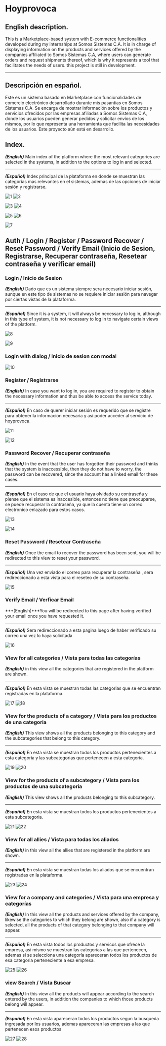 # Hoyprovoca

## English description.

This is a Marketplace-based system with E-commerce functionalities developed during my internships at Somos Sistemas C.A. It is in charge of displaying information on the products and services offered by the companies affiliated to Somos Sistemas C.A, where users can generate orders and request shipments thereof, which is why it represents a tool that facilitates the needs of users. 
this project is still in development.

___

## Descripción en español.

Este es un sistema basado en Marketplace con funcionalidades de comercio electrónico desarrollado durante mis pasantías en Somos Sistemas C.A. Se encarga de mostrar información sobre los productos y servicios ofrecidos por las empresas afiliadas a Somos Sistemas C.A, donde los usuarios pueden generar pedidos y solicitar envíos de los mismos, por lo que representa una herramienta que facilita las necesidades de los usuarios. Este proyecto aún está en desarrollo.

## Index.

***(English)*** Main index of the platform where the most relevant categories are selected in the systems, in addition to the options to log in and selected.

___

***(Español)*** Index principal de la plataforma en donde se muestran las categorías mas relevantes en el sistemas, ademas de las opciones de iniciar sesión y registrarse.

![1](capturas/index.png) ![2](capturas/indexMovil.png)

![3](capturas/index2.png) ![4](capturas/indexMovil2.png)

![5](capturas/index3.png) ![6](capturas/indexMovil3.png)

![7](capturas/footer.png)

## Auth / Login / Register / Password Recover / Reset Password / Verify Email (Inicio de Sesion, Registrarse, Recuperar contraseña, Resetear contraseña y verificar email)

### Login / Inicio de Sesion

***(English)*** Dado que es un sistema siempre sera necesario iniciar sesión, aunque en este tipo de sistemas no se requiere iniciar sesión para navegar por ciertas vistas de la plataforma.

___

***(Español)*** Since it is a system, it will always be necessary to log in, although in this type of system, it is not necessary to log in to navigate certain views of the platform.

![8](capturas/login.png) 

![9](capturas/loginMovil.png)

### Login with dialog / Inicio de sesion con modal

![10](capturas/modalSesion.png) 

### Register / Registrarse

***(English)*** In case you want to log in, you are required to register to obtain the necessary information and thus be able to access the service today.

___

***(Español)*** En caso de querer iniciar sesión es requerido que se registre para obtener la informacion necesaria y asi poder acceder al servicio de hoyprovoca.

![11](capturas/register.png) 

![12](capturas/registerMovil.png)

### Password Recover / Recuperar contraseña

***(English)*** In the event that the user has forgotten their password and thinks that the system is inaccessible, then they do not have to worry, the password can be recovered, since the account has a linked email for these cases.

___

***(Español)*** En el caso de que el usuario haya olvidado su contraseña y piense que el sistema es inaccesible, entonces no tiene que preocuparse, se puede recuperar la contraseña, ya que la cuenta tiene un correo electronico enlazado para estos casos.

![13](capturas/forgot.png) 

![14](capturas/forgotMovil.png)

### Reset Password / Resetear Contraseña

***(English)*** Once the email to recover the password has been sent, you will be redirected to this view to reset your password.

___

***(Español)*** Una vez enviado el correo para recuperar la contraseña , sera redireccionado a esta vista para el reseteo de su contraseña.

![15](capturas/resetpassword.png) 

### Verify Email / Verficar Email

***(English)***You will be redirected to this page after having verified your email once you have requested it.

___

***(Español)*** Sera redireccionado a esta pagina luego de haber verificado su correo una vez lo haya solicitada.

![16](capturas/verify.png) 

### View for all categories / Vista para todas las categorías

***(English)*** in this view all the categories that are registered in the platform are shown.

___

***(Español)*** En esta vista se muestran todas las categorias que se encuentran registradas en la plataforma.

![17](capturas/gruposComplete.png)
![18](capturas/gruposCompleteMovil.png)

### View for the products of a category / Vista para los productos de una categoria

***(English)*** This view shows all the products belonging to this category and the subcategories that belong to this category.

___

***(Español)*** En esta vista se muestran todos los productos pertenecientes a esta categoria y las subcategorias que pertenecen a esta categoria.

![19](capturas/grupos.png)
![20](capturas/gruposMovil.png)

### View for the products of a subcategory / Vista para los productos de una subcategoria

***(English)*** This view shows all the products belonging to this subcategory.

___

***(Español)*** En esta vista se muestran todos los productos pertenecientes a esta subcategoria.

![21](capturas/subgrupo.png)
![22](capturas/subgrupoMovil.png)

### View for all allies / Vista para todas los aliados

***(English)*** in this view all the allies that are registered in the platform are shown.

___

***(Español)*** En esta vista se muestran todas los aliados que se encuentran registradas en la plataforma.

![23](capturas/aliados.png)
![24](capturas/aliadosMovil.png)

### View for a company and categories / Vista para una empresa y categorías

***(English)*** In this view all the products and services offered by the company, likewise the categories to which they belong are shown, also if a category is selected, all the products of that category belonging to that company will appear.

___

***(Español)*** En esta vista todos los productos y servicos que ofrece la empresa, asi mismo se muestran las categorías a las que pertenecen, ademas si se selecciona una categoría apareceran todos los productos de esa categoria perteneciente a esa empresa.

![25](capturas/aliado.png)
![26](capturas/aliadoMovil.png)

### view Search / Vista Buscar

***(English)*** In this view all the products will appear according to the search entered by the users, in addition the companies to which those products belong will appear.
___

***(Español)*** En esta vista apareceran todos los productos segun la busqueda ingresada por los usuarios, ademas apareceran las empresas a las que pertenecen esos productos

![27](capturas/search.png)
![28](capturas/searchMovil.png)